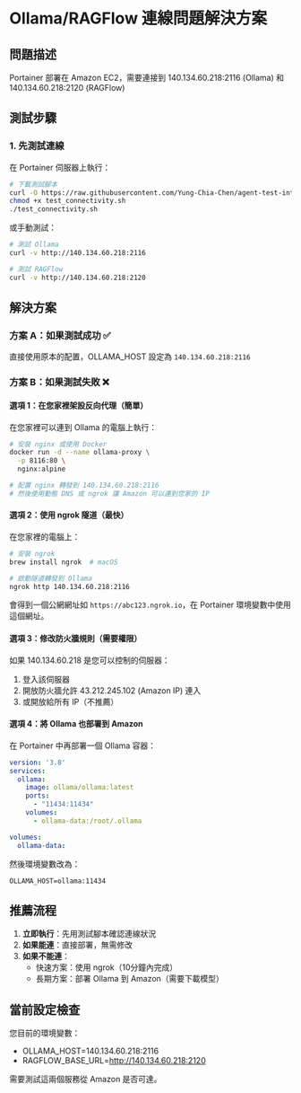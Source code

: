 # Ollama/RAGFlow 連線問題解決方案

## 問題描述
Portainer 部署在 Amazon EC2，需要連接到 140.134.60.218:2116 (Ollama) 和 140.134.60.218:2120 (RAGFlow)

## 測試步驟

### 1. 先測試連線
在 Portainer 伺服器上執行：
```bash
# 下載測試腳本
curl -O https://raw.githubusercontent.com/Yung-Chia-Chen/agent-test-integration/main/test_connectivity.sh
chmod +x test_connectivity.sh
./test_connectivity.sh
```

或手動測試：
```bash
# 測試 Ollama
curl -v http://140.134.60.218:2116

# 測試 RAGFlow
curl -v http://140.134.60.218:2120
```

## 解決方案

### 方案 A：如果測試成功 ✅
直接使用原本的配置，OLLAMA_HOST 設定為 `140.134.60.218:2116`

### 方案 B：如果測試失敗 ❌

#### 選項 1：在您家裡架設反向代理（簡單）
在您家裡可以連到 Ollama 的電腦上執行：

```bash
# 安裝 nginx 或使用 Docker
docker run -d --name ollama-proxy \
  -p 8116:80 \
  nginx:alpine

# 配置 nginx 轉發到 140.134.60.218:2116
# 然後使用動態 DNS 或 ngrok 讓 Amazon 可以連到您家的 IP
```

#### 選項 2：使用 ngrok 隧道（最快）
在您家裡的電腦上：
```bash
# 安裝 ngrok
brew install ngrok  # macOS

# 啟動隧道轉發到 Ollama
ngrok http 140.134.60.218:2116
```

會得到一個公網網址如 `https://abc123.ngrok.io`，在 Portainer 環境變數中使用這個網址。

#### 選項 3：修改防火牆規則（需要權限）
如果 140.134.60.218 是您可以控制的伺服器：
1. 登入該伺服器
2. 開放防火牆允許 43.212.245.102 (Amazon IP) 連入
3. 或開放給所有 IP（不推薦）

#### 選項 4：將 Ollama 也部署到 Amazon
在 Portainer 中再部署一個 Ollama 容器：
```yaml
version: '3.8'
services:
  ollama:
    image: ollama/ollama:latest
    ports:
      - "11434:11434"
    volumes:
      - ollama-data:/root/.ollama

volumes:
  ollama-data:
```

然後環境變數改為：
```
OLLAMA_HOST=ollama:11434
```

## 推薦流程

1. **立即執行**：先用測試腳本確認連線狀況
2. **如果能連**：直接部署，無需修改
3. **如果不能連**：
   - 快速方案：使用 ngrok（10分鐘內完成）
   - 長期方案：部署 Ollama 到 Amazon（需要下載模型）

## 當前設定檢查

您目前的環境變數：
- OLLAMA_HOST=140.134.60.218:2116
- RAGFLOW_BASE_URL=http://140.134.60.218:2120

需要測試這兩個服務從 Amazon 是否可達。
